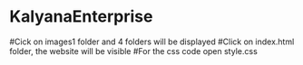 # KalyanaEnterprise
#Cick on images1 folder and 4 folders will be displayed
#Click on index.html folder, the website will be visible
#For the css code open style.css
